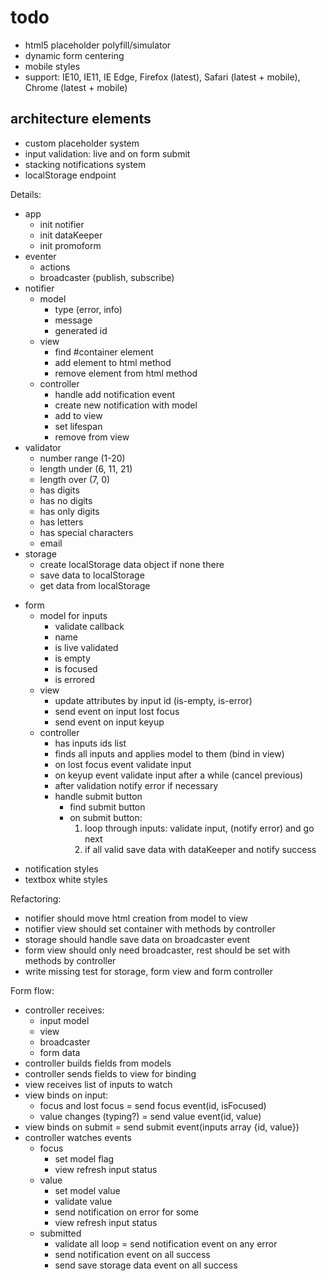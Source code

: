 # todo

- html5 placeholder polyfill/simulator
- dynamic form centering
- mobile styles
- support: IE10, IE11, IE Edge, Firefox (latest), Safari (latest + mobile), Chrome (latest + mobile)


## architecture elements

- custom placeholder system
- input validation: live and on form submit
- stacking notifications system
- localStorage endpoint

Details:

+ app
    + init notifier
    - init dataKeeper
    - init promoform
+ eventer
    + actions
    + broadcaster (publish, subscribe)
+ notifier
    + model
        + type (error, info)
        + message
        + generated id
    + view
        + find #container element
        + add element to html method
        + remove element from html method
    + controller
        + handle add notification event
        + create new notification with model
        + add to view
        + set lifespan
        + remove from view
+ validator
    + number range (1-20)
    + length under (6, 11, 21)
    + length over (7, 0)
    + has digits
    + has no digits
    + has only digits
    + has letters
    + has special characters
    + email
+ storage
    + create localStorage data object if none there
    + save data to localStorage
    + get data from localStorage
- form
    + model for inputs
        + validate callback
        + name
        + is live validated
        + is empty
        + is focused
        + is errored
    - view
        - update attributes by input id (is-empty, is-error)
        - send event on input lost focus
        - send event on input keyup
    - controller
        - has inputs ids list
        - finds all inputs and applies model to them (bind in view)
        - on lost focus event validate input
        - on keyup event validate input after a while (cancel previous)
        - after validation notify error if necessary
        - handle submit button
            - find submit button
            - on submit button:
                1. loop through inputs: validate input, (notify error) and go next
                2. if all valid save data with dataKeeper and notify success
+ notification styles
+ textbox white styles

Refactoring:

- notifier should move html creation from model to view
- notifier view should set container with methods by controller
- storage should handle save data on broadcaster event
- form view should only need broadcaster, rest should be set with methods by controller
- write missing test for storage, form view and form controller

Form flow:

- controller receives:
    - input model
    - view
    - broadcaster
    - form data
- controller builds fields from models
- controller sends fields to view for binding
- view receives list of inputs to watch
- view binds on input:
    - focus and lost focus = send focus event(id, isFocused)
    - value changes (typing?) = send value event(id, value)
- view binds on submit = send submit event(inputs array {id, value})
- controller watches events
    - focus
        - set model flag
        - view refresh input status
    - value
        - set model value
        - validate value
        - send notification on error for some
        - view refresh input status
    - submitted
        - validate all loop = send notification event on any error
        - send notification event on all success
        - send save storage data event on all success
